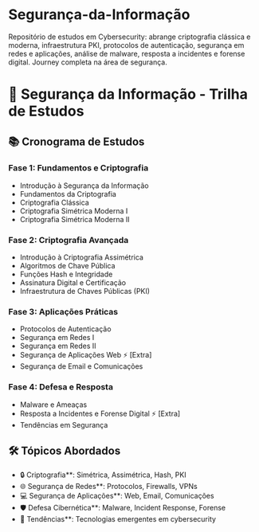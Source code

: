 # Segurança-da-Informação
Repositório de estudos em Cybersecurity: abrange criptografia clássica e moderna, infraestrutura PKI, protocolos de autenticação, segurança em redes e aplicações, análise de malware, resposta a incidentes e forense digital. Journey completa na área de segurança.

# 🔐 Segurança da Informação - Trilha de Estudos

## 📚 Cronograma de Estudos

### **Fase 1: Fundamentos e Criptografia**
- Introdução à Segurança da Informação
- Fundamentos da Criptografia
- Criptografia Clássica
- Criptografia Simétrica Moderna I
- Criptografia Simétrica Moderna II

### **Fase 2: Criptografia Avançada**
- Introdução à Criptografia Assimétrica
- Algoritmos de Chave Pública
- Funções Hash e Integridade
- Assinatura Digital e Certificação
- Infraestrutura de Chaves Públicas (PKI)

### **Fase 3: Aplicações Práticas**
- Protocolos de Autenticação
- Segurança em Redes I
- Segurança em Redes II
- Segurança de Aplicações Web ⚡ [Extra]
- Segurança de Email e Comunicações

### **Fase 4: Defesa e Resposta**
- Malware e Ameaças
- Resposta a Incidentes e Forense Digital ⚡ [Extra]
- Tendências em Segurança

## 🛠️ Tópicos Abordados

- 🔒 Criptografia**: Simétrica, Assimétrica, Hash, PKI
- 🌐 Segurança de Redes**: Protocolos, Firewalls, VPNs
- 💻 Segurança de Aplicações**: Web, Email, Comunicações
- 🛡️ Defesa Cibernética**: Malware, Incident Response, Forense
- 🔮 Tendências**: Tecnologias emergentes em cybersecurity


